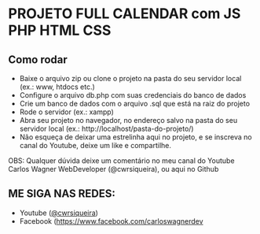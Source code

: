 # PROJETO FULL CALENDAR com JS PHP HTML CSS

## Como rodar
- Baixe o arquivo zip ou clone o projeto na pasta do seu servidor local (ex.: www, htdocs etc.)
- Configure o arquivo db.php com suas credenciais do banco de dados
- Crie um banco de dados com o arquivo .sql que está na raiz do projeto
- Rode o servidor (ex.: xampp)
- Abra seu projeto no navegador, no endereço salvo na pasta do seu servidor local (ex.: http://localhost/pasta-do-projeto/)
- Não esqueça de deixar uma estrelinha aqui no projeto, e se inscreva no canal do Youtube, deixe um like e compartilhe.

OBS: Qualquer dúvida deixe um comentário no meu canal do Youtube Carlos Wagner WebDeveloper (@cwrsiqueira), ou aqui no Github

## ME SIGA NAS REDES:
- Youtube ([@cwrsiqueira](https://www.youtube.com/@cwrsiqueira))
- Facebook (https://www.facebook.com/carloswagnerdev
